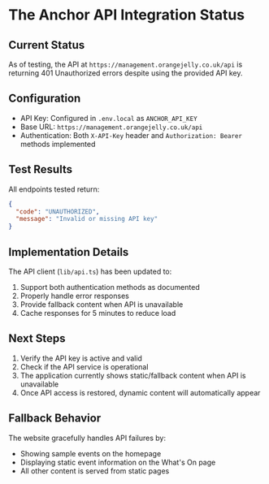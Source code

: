 # The Anchor API Integration Status

## Current Status
As of testing, the API at `https://management.orangejelly.co.uk/api` is returning 401 Unauthorized errors despite using the provided API key.

## Configuration
- API Key: Configured in `.env.local` as `ANCHOR_API_KEY`
- Base URL: `https://management.orangejelly.co.uk/api`
- Authentication: Both `X-API-Key` header and `Authorization: Bearer` methods implemented

## Test Results
All endpoints tested return:
```json
{
  "code": "UNAUTHORIZED",
  "message": "Invalid or missing API key"
}
```

## Implementation Details
The API client (`lib/api.ts`) has been updated to:
1. Support both authentication methods as documented
2. Properly handle error responses
3. Provide fallback content when API is unavailable
4. Cache responses for 5 minutes to reduce load

## Next Steps
1. Verify the API key is active and valid
2. Check if the API service is operational
3. The application currently shows static/fallback content when API is unavailable
4. Once API access is restored, dynamic content will automatically appear

## Fallback Behavior
The website gracefully handles API failures by:
- Showing sample events on the homepage
- Displaying static event information on the What's On page
- All other content is served from static pages